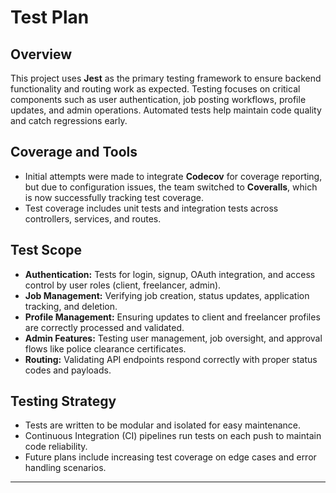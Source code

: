 # Test Plan

## Overview

This project uses **Jest** as the primary testing framework to ensure backend functionality and routing work as expected. Testing focuses on critical components such as user authentication, job posting workflows, profile updates, and admin operations. Automated tests help maintain code quality and catch regressions early.

## Coverage and Tools

- Initial attempts were made to integrate **Codecov** for coverage reporting, but due to configuration issues, the team switched to **Coveralls**, which is now successfully tracking test coverage.
- Test coverage includes unit tests and integration tests across controllers, services, and routes.

## Test Scope

- **Authentication:** Tests for login, signup, OAuth integration, and access control by user roles (client, freelancer, admin).
- **Job Management:** Verifying job creation, status updates, application tracking, and deletion.
- **Profile Management:** Ensuring updates to client and freelancer profiles are correctly processed and validated.
- **Admin Features:** Testing user management, job oversight, and approval flows like police clearance certificates.
- **Routing:** Validating API endpoints respond correctly with proper status codes and payloads.

## Testing Strategy

- Tests are written to be modular and isolated for easy maintenance.
- Continuous Integration (CI) pipelines run tests on each push to maintain code reliability.
- Future plans include increasing test coverage on edge cases and error handling scenarios.

---

